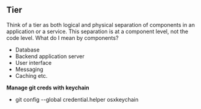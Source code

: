 ## Tier ##

Think of a tier as both logical and physical separation of components in an application or a service. This separation is
at a component level, not the code level.
What do I mean by components?

- Database
- Backend application server
- User interface
- Messaging
- Caching etc.

**Manage git creds with keychain**

- git config --global credential.helper osxkeychain
